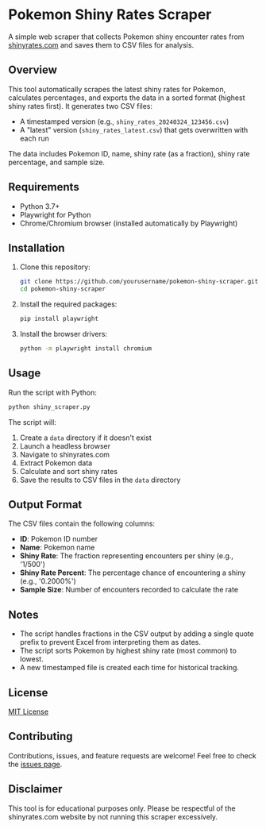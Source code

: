 # Pokemon Shiny Rates Scraper

A simple web scraper that collects Pokemon shiny encounter rates from [shinyrates.com](https://shinyrates.com/) and saves them to CSV files for analysis.

## Overview

This tool automatically scrapes the latest shiny rates for Pokemon, calculates percentages, and exports the data in a sorted format (highest shiny rates first). It generates two CSV files:
- A timestamped version (e.g., `shiny_rates_20240324_123456.csv`)
- A "latest" version (`shiny_rates_latest.csv`) that gets overwritten with each run

The data includes Pokemon ID, name, shiny rate (as a fraction), shiny rate percentage, and sample size.

## Requirements

- Python 3.7+
- Playwright for Python
- Chrome/Chromium browser (installed automatically by Playwright)

## Installation

1. Clone this repository:
   ```bash
   git clone https://github.com/yourusername/pokemon-shiny-scraper.git
   cd pokemon-shiny-scraper
   ```

2. Install the required packages:
   ```bash
   pip install playwright
   ```

3. Install the browser drivers:
   ```bash
   python -m playwright install chromium
   ```

## Usage

Run the script with Python:

```bash
python shiny_scraper.py
```

The script will:
1. Create a `data` directory if it doesn't exist
2. Launch a headless browser
3. Navigate to shinyrates.com
4. Extract Pokemon data
5. Calculate and sort shiny rates
6. Save the results to CSV files in the `data` directory

## Output Format

The CSV files contain the following columns:

- **ID**: Pokemon ID number
- **Name**: Pokemon name
- **Shiny Rate**: The fraction representing encounters per shiny (e.g., '1/500')
- **Shiny Rate Percent**: The percentage chance of encountering a shiny (e.g., '0.2000%')
- **Sample Size**: Number of encounters recorded to calculate the rate

## Notes

- The script handles fractions in the CSV output by adding a single quote prefix to prevent Excel from interpreting them as dates.
- The script sorts Pokemon by highest shiny rate (most common) to lowest.
- A new timestamped file is created each time for historical tracking.

## License

[MIT License](LICENSE)

## Contributing

Contributions, issues, and feature requests are welcome! Feel free to check the [issues page](https://github.com/yourusername/pokemon-shiny-scraper/issues).

## Disclaimer

This tool is for educational purposes only. Please be respectful of the shinyrates.com website by not running this scraper excessively.
